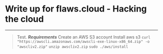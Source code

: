 # Write up for flaws.cloud - Hacking the cloud
---
> Test.
***Requirements***
Create an AWS S3 account
Install aws s3
`curl "https://awscli.amazonaws.com/awscli-exe-linux-x86_64.zip" -o "awscliv2.zip"`
`unzip awscliv2.zip`
`sudo ./aws/install`
